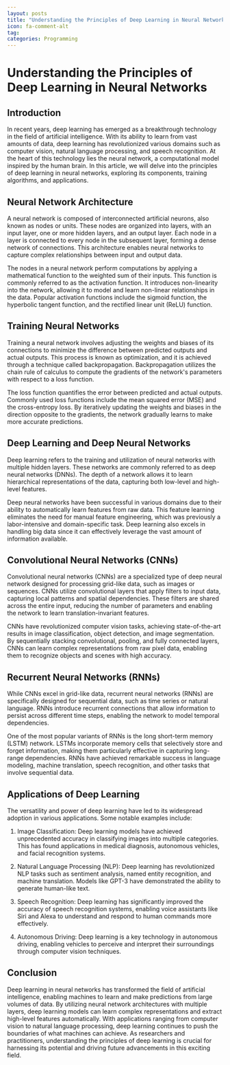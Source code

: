 ```yaml
---
layout: posts
title: "Understanding the Principles of Deep Learning in Neural Networks"
icon: fa-comment-alt
tag:      
categories: Programming
---
```



# Understanding the Principles of Deep Learning in Neural Networks

## Introduction

In recent years, deep learning has emerged as a breakthrough technology in the field of artificial intelligence. With its ability to learn from vast amounts of data, deep learning has revolutionized various domains such as computer vision, natural language processing, and speech recognition. At the heart of this technology lies the neural network, a computational model inspired by the human brain. In this article, we will delve into the principles of deep learning in neural networks, exploring its components, training algorithms, and applications.

## Neural Network Architecture

A neural network is composed of interconnected artificial neurons, also known as nodes or units. These nodes are organized into layers, with an input layer, one or more hidden layers, and an output layer. Each node in a layer is connected to every node in the subsequent layer, forming a dense network of connections. This architecture enables neural networks to capture complex relationships between input and output data.

The nodes in a neural network perform computations by applying a mathematical function to the weighted sum of their inputs. This function is commonly referred to as the activation function. It introduces non-linearity into the network, allowing it to model and learn non-linear relationships in the data. Popular activation functions include the sigmoid function, the hyperbolic tangent function, and the rectified linear unit (ReLU) function.

## Training Neural Networks

Training a neural network involves adjusting the weights and biases of its connections to minimize the difference between predicted outputs and actual outputs. This process is known as optimization, and it is achieved through a technique called backpropagation. Backpropagation utilizes the chain rule of calculus to compute the gradients of the network's parameters with respect to a loss function.

The loss function quantifies the error between predicted and actual outputs. Commonly used loss functions include the mean squared error (MSE) and the cross-entropy loss. By iteratively updating the weights and biases in the direction opposite to the gradients, the network gradually learns to make more accurate predictions.

## Deep Learning and Deep Neural Networks

Deep learning refers to the training and utilization of neural networks with multiple hidden layers. These networks are commonly referred to as deep neural networks (DNNs). The depth of a network allows it to learn hierarchical representations of the data, capturing both low-level and high-level features.

Deep neural networks have been successful in various domains due to their ability to automatically learn features from raw data. This feature learning eliminates the need for manual feature engineering, which was previously a labor-intensive and domain-specific task. Deep learning also excels in handling big data since it can effectively leverage the vast amount of information available.

## Convolutional Neural Networks (CNNs)

Convolutional neural networks (CNNs) are a specialized type of deep neural network designed for processing grid-like data, such as images or sequences. CNNs utilize convolutional layers that apply filters to input data, capturing local patterns and spatial dependencies. These filters are shared across the entire input, reducing the number of parameters and enabling the network to learn translation-invariant features.

CNNs have revolutionized computer vision tasks, achieving state-of-the-art results in image classification, object detection, and image segmentation. By sequentially stacking convolutional, pooling, and fully connected layers, CNNs can learn complex representations from raw pixel data, enabling them to recognize objects and scenes with high accuracy.

## Recurrent Neural Networks (RNNs)

While CNNs excel in grid-like data, recurrent neural networks (RNNs) are specifically designed for sequential data, such as time series or natural language. RNNs introduce recurrent connections that allow information to persist across different time steps, enabling the network to model temporal dependencies.

One of the most popular variants of RNNs is the long short-term memory (LSTM) network. LSTMs incorporate memory cells that selectively store and forget information, making them particularly effective in capturing long-range dependencies. RNNs have achieved remarkable success in language modeling, machine translation, speech recognition, and other tasks that involve sequential data.

## Applications of Deep Learning

The versatility and power of deep learning have led to its widespread adoption in various applications. Some notable examples include:

1. Image Classification: Deep learning models have achieved unprecedented accuracy in classifying images into multiple categories. This has found applications in medical diagnosis, autonomous vehicles, and facial recognition systems.

2. Natural Language Processing (NLP): Deep learning has revolutionized NLP tasks such as sentiment analysis, named entity recognition, and machine translation. Models like GPT-3 have demonstrated the ability to generate human-like text.

3. Speech Recognition: Deep learning has significantly improved the accuracy of speech recognition systems, enabling voice assistants like Siri and Alexa to understand and respond to human commands more effectively.

4. Autonomous Driving: Deep learning is a key technology in autonomous driving, enabling vehicles to perceive and interpret their surroundings through computer vision techniques.

## Conclusion

Deep learning in neural networks has transformed the field of artificial intelligence, enabling machines to learn and make predictions from large volumes of data. By utilizing neural network architectures with multiple layers, deep learning models can learn complex representations and extract high-level features automatically. With applications ranging from computer vision to natural language processing, deep learning continues to push the boundaries of what machines can achieve. As researchers and practitioners, understanding the principles of deep learning is crucial for harnessing its potential and driving future advancements in this exciting field.
